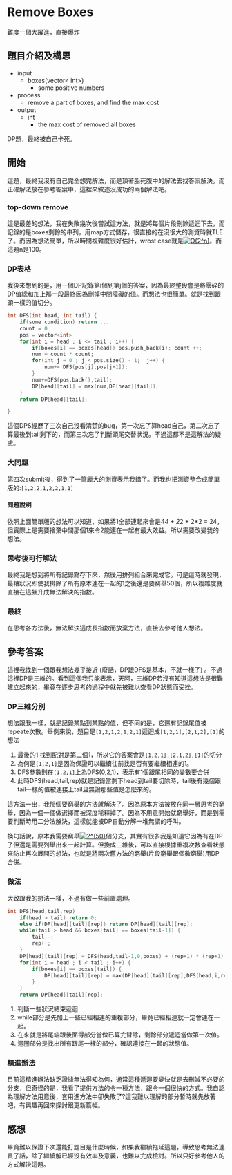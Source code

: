 # Remove Boxes
難度一個大躍進，直接爆炸
## 題目介紹及構思
- input
  - boxes(vector< int>)
    - some positive numbers
- process
  - remove a part of boxes, and find the max cost
- output
  - int
    - the max cost of removed all boxes

DP題，最終被自己卡死。
  
## 開始
這題，最終我沒有自己完全想完解法，而是頂著胎死腹中的解法去找答案解決。而正確解法放在參考答案中，這裡來敘述沒成功的兩個解法吧。

### top-down remove
這是最差的想法，我在失敗幾次後嘗試這方法，就是將每個片段刪除遞迴下去，而記錄的是boxes剩餘的串列，用map方式儲存，很直接的在沒很大的測資時就TLE了。而因為想法簡單，所以時間複雜度很好估計，wrost case就是<a href="https://www.codecogs.com/eqnedit.php?latex=O(2^n)" target="_blank"><img src="https://latex.codecogs.com/gif.latex?O(2^n)" title="O(2^n)" /></a>。而這題n是100。

### DP表格
我後來想到的是，用一個DP記錄第i個到第j個的答案，因為最終整段會是將零碎的DP值總和加上那一段最終因為刪掉中間障礙的值。而想法也很簡單。就是找到跟頭一樣的值切分。
```C++ = 
int DFS(int head, int tail) {
    if(some condition) return ...
    count = 0
    pos = vector<int>
    for(int i = head ; i <= tail ; i++) {
        if(boxes[i] == boxes[head]) pos.push_back(i); count ++;
        num = count * count;
        for(int j = 0 ; j < pos.size() - 1;  j++) {
            num+= DFS(pos[j],pos[j+1]);
        }
        num+=DFS(pos.back(),tail);
        DP[head][tail] = max(num,DP[head][tail]);
    }
    return DP[head][tail];

}
```

這個DPS經歷了三次自己沒看清楚的bug，第一次忘了算head自己，第二次忘了算最後到tail剩下的，而第三次忘了判斷頭尾交替狀況。不過這都不是這解法的疑慮。

### 大問題
第四次submit後，得到了一筆龐大的測資表示我錯了。而我也把測資整合成簡單版的:`[1,2,2,1,2,2,1,1]`

#### 問題說明
依照上面簡單版的想法可以知道，如果將1全部連起來會是4*4 + 2*2 + 2*2 = 24，但實際上是需要捨棄中間那個1來令2能連在一起有最大效益。所以需要改變我的想法。

### 思考後可行解法
最終我是想到將所有記錄點存下來，然後用排列組合來完成它。可是這時就發現，最糟狀況即使我排除了所有原本連在一起的1之後還是要窮舉50個，所以複雜度就直接在這飆升成無法解決的指數。

### 最終
在思考各方法後，無法解決這成長指數而放棄方法，直接去參考他人想法。

## 參考答案
這裡我找到一個跟我想法幾乎接近 ~~(廢話，DP跟DFS是基本，不就一樣了)~~ 。不過這裡DP是三維的。看到這個我只能表示，天阿，三維DP若沒有知道這想法是很難建立起來的，畢竟在逐步思考的過程中就先被難以查看DP狀態而受挫。

### DP三維分別
想法跟我一樣，就是記錄某點到某點的值，但不同的是，它還有記錄尾值被repeate次數。舉例來說，題目是`[1,2,1,2,1,2,1]`遞迴成`[1,2,1],[2,1,2],[1]`的想法

1. 最後的1 找到配對是第二個1，所以它的答案會是`[1,2,1],[2,1,2],[1]`的切分
2. 為何是`[1,2,1]`是因為保證可以繼續往前找是否有要繼續相連的1。
3. DFS參數則在`[1,2,1]`上為DFS(0,2,1)，表示有1個跟尾相同的變數要合併
4. 此時DFS(head,tail,rep)就是記錄當剩下head到tail要切除時，tail後有幾個跟tail一樣的值被連接上tail且無論那些值是怎麼來的。

這方法一出，我那個要窮舉的方法就解決了。因為原本方法被放在同一層思考的窮舉，因為一個一個做選擇而被深度稀釋掉了。因為不用意開始就窮舉好，而是到需要判斷時用二分法解決，這樣就能被DP自動分解一堆無謂的呼叫。

換句話說，原本我需要窮舉<a href="https://www.codecogs.com/eqnedit.php?latex=2^{50}" target="_blank"><img src="https://latex.codecogs.com/gif.latex?2^{50}" title="2^{50}" /></a>個分支，其實有很多我是知道它因為有在DP了但還是需要列舉出來一起計算。但換成三維後，可以直接根據重複次數查看狀態來防止再次展開的想法，也就是將兩次舊方法的窮舉(片段窮舉跟個數窮舉)用DP合併。

### 做法
大致跟我的想法一樣，不過有做一些前置處理。

```C++ = 
int DFS(head,tail,rep)
    if(head > tail) return 0;
    else if(DP[head][tail][rep]) return DP[head][tail][rep];
    while(tail > head && boxes[tail] == boxes[tail-1]) {
        tail--;
        rep++;
    }
    DP[head][tail][rep] = DFS(head,tail-1,0,boxes) + (rep+1) * (rep+1);
    for(int i = head ; i < tail ; i++) {
        if(boxes[i] == boxes[tail]) {
            DP[head][tail][rep] = max(DP[head][tail][rep],DFS(head,i,rep+1,boxes) + DFS(i+1,tail-1,0,boxes));
        }
    }
    return DP[head][tail][rep];
```
1. 判斷一些狀況結束遞迴
2. while部分是先加上一些已經相連的重複部分，畢竟已經相連就一定會連在一起。
3. 在來就是將尾端跟後面得部分當做已算完替除，剩餘部分遞迴當做第一次值。
4. 迴圈部分是找出所有跟尾一樣的部分，確認連接在一起的狀態值。

### 精進辦法
目前這精進辦法缺乏證據無法得知為何，通常這種遞迴要變快就是去刪減不必要的分支，但奇怪的是，我看了提供方法的令一種方法，跟令一個很快的方式。我自認為理解方法用意後，套用進方法中卻失敗了?這我難以理解的部分暫時就先放著吧，有興趣再回來探討跟更新篇幅。

## 感想
畢竟難以保證下次還能打題目是什麼時候，如果我繼續拖延這題，導致思考無法連貫了話，除了繼續解已經沒有效率及意義，也難以完成檢討。所以只好參考他人的方式解決這題。